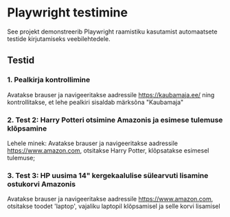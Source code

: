 # Playwright testimine

See projekt demonstreerib Playwright raamistiku kasutamist automaatsete testide kirjutamiseks veebilehtedele.

## Testid
### 1. Pealkirja kontrollimine
Avatakse brauser ja navigeeritakse aadressile https://kaubamaja.ee/ ning kontrollitakse, 
et lehe pealkiri sisaldab märksõna "Kaubamaja" 

### 2. Test 2: Harry Potteri otsimine Amazonis ja esimese tulemuse klõpsamine
Lehele minek: Avatakse brauser ja navigeeritakse aadressile https://www.amazon.com, otsitakse Harry Potter,
 klõpsatakse esimesel tulemuse;

 ### 3. Test 3: HP uusima 14" kergekaalulise sülearvuti lisamine ostukorvi Amazonis
 Avatakse brauser ja navigeeritakse aadressile https://www.amazon.com, otsitakse toodet 'laptop',
 vajaliku laptopil klõpsamisel ja selle korvi lisamisel
